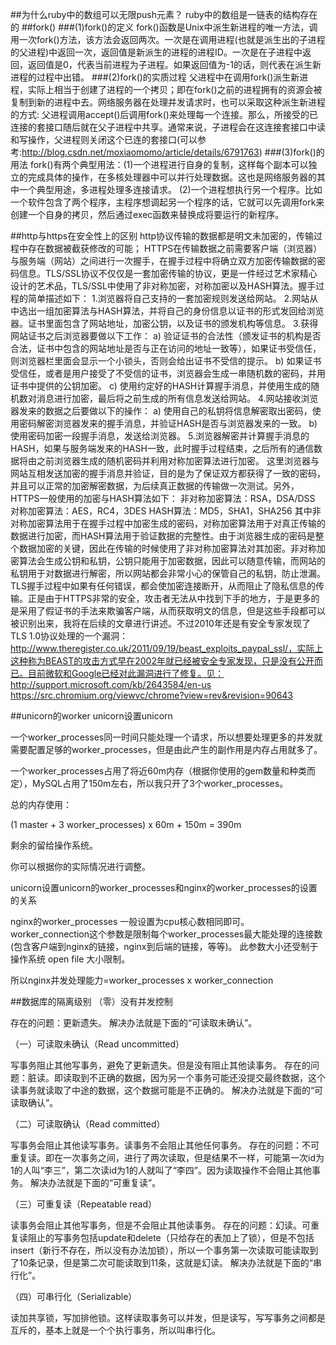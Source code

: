 ##为什么ruby中的数组可以无限push元素？
ruby中的数组是一链表的结构存在的
##fork()
###(1)fork()的定义
fork()函数是Unix中派生新进程的唯一方法，调用一次fork()方法，该方法会返回两次。一次是在调用进程(也就是派生出的子进程的父进程)中返回一次，返回值是新派生的进程的进程ID。一次是在子进程中返回，返回值是0，代表当前进程为子进程。如果返回值为-1的话，则代表在派生新进程的过程中出错。
###(2)fork()的实质过程
父进程中在调用fork()派生新进程，实际上相当于创建了进程的一个拷贝；即在fork()之前的进程拥有的资源会被复制到新的进程中去。网络服务器在处理并发请求时，也可以采取这种派生新进程的方式: 父进程调用accept()后调用fork()来处理每一个连接。那么，所接受的已连接的套接口随后就在父子进程中共享。通常来说，子进程会在这连接套接口中读和写操作，父进程则关闭这个已连的套接口(可以参考:http://blog.csdn.net/moxiaomomo/article/details/6791763)
###(3)fork()的用法
fork()有两个典型用法：(1)一个进程进行自身的复制，这样每个副本可以独立的完成具体的操作，在多核处理器中可以并行处理数据。这也是网络服务器的其中一个典型用途，多进程处理多连接请求。 (2)一个进程想执行另一个程序。比如一个软件包含了两个程序，主程序想调起另一个程序的话，它就可以先调用fork来创建一个自身的拷贝，然后通过exec函数来替换成将要运行的新程序。

##http与https在安全性上的区别
http协议传输的数据都是明文未加密的，传输过程中存在数据被截获修改的可能；
HTTPS在传输数据之前需要客户端（浏览器）与服务端（网站）之间进行一次握手，在握手过程中将确立双方加密传输数据的密码信息。TLS/SSL协议不仅仅是一套加密传输的协议，更是一件经过艺术家精心设计的艺术品，TLS/SSL中使用了非对称加密，对称加密以及HASH算法。握手过程的简单描述如下：
1.浏览器将自己支持的一套加密规则发送给网站。
2.网站从中选出一组加密算法与HASH算法，并将自己的身份信息以证书的形式发回给浏览器。证书里面包含了网站地址，加密公钥，以及证书的颁发机构等信息。
3.获得网站证书之后浏览器要做以下工作：
a) 验证证书的合法性（颁发证书的机构是否合法，证书中包含的网站地址是否与正在访问的地址一致等），如果证书受信任，则浏览器栏里面会显示一个小锁头，否则会给出证书不受信的提示。
b) 如果证书受信任，或者是用户接受了不受信的证书，浏览器会生成一串随机数的密码，并用证书中提供的公钥加密。
c) 使用约定好的HASH计算握手消息，并使用生成的随机数对消息进行加密，最后将之前生成的所有信息发送给网站。
4.网站接收浏览器发来的数据之后要做以下的操作：
a) 使用自己的私钥将信息解密取出密码，使用密码解密浏览器发来的握手消息，并验证HASH是否与浏览器发来的一致。
b) 使用密码加密一段握手消息，发送给浏览器。
5.浏览器解密并计算握手消息的HASH，如果与服务端发来的HASH一致，此时握手过程结束，之后所有的通信数据将由之前浏览器生成的随机密码并利用对称加密算法进行加密。
这里浏览器与网站互相发送加密的握手消息并验证，目的是为了保证双方都获得了一致的密码，并且可以正常的加密解密数据，为后续真正数据的传输做一次测试。另外，HTTPS一般使用的加密与HASH算法如下：
非对称加密算法：RSA，DSA/DSS
对称加密算法：AES，RC4，3DES
HASH算法：MD5，SHA1，SHA256
其中非对称加密算法用于在握手过程中加密生成的密码，对称加密算法用于对真正传输的数据进行加密，而HASH算法用于验证数据的完整性。由于浏览器生成的密码是整个数据加密的关键，因此在传输的时候使用了非对称加密算法对其加密。非对称加密算法会生成公钥和私钥，公钥只能用于加密数据，因此可以随意传输，而网站的私钥用于对数据进行解密，所以网站都会非常小心的保管自己的私钥，防止泄漏。
TLS握手过程中如果有任何错误，都会使加密连接断开，从而阻止了隐私信息的传输。正是由于HTTPS非常的安全，攻击者无法从中找到下手的地方，于是更多的是采用了假证书的手法来欺骗客户端，从而获取明文的信息，但是这些手段都可以被识别出来，我将在后续的文章进行讲述。不过2010年还是有安全专家发现了TLS 1.0协议处理的一个漏洞：http://www.theregister.co.uk/2011/09/19/beast_exploits_paypal_ssl/，实际上这种称为BEAST的攻击方式早在2002年就已经被安全专家发现，只是没有公开而已。目前微软和Google已经对此漏洞进行了修复。见：http://support.microsoft.com/kb/2643584/en-us https://src.chromium.org/viewvc/chrome?view=rev&revision=90643

##unicorn的worker
unicorn设置unicorn

一个worker_processes同一时间只能处理一个请求，所以想要处理更多的并发就需要配置足够的worker_processes，但是由此产生的副作用是内存占用就多了。

一个worker_processes占用了将近60m内存（根据你使用的gem数量和种类而定），MySQL占用了150m左右，所以我只开了3个worker_processes。

总的内存使用：

(1 master + 3 worker_processes) x 60m + 150m = 390m

剩余的留给操作系统。

你可以根据你的实际情况进行调整。

unicorn设置unicorn的worker_processes和nginx的worker_processes的设置的关系

nginx的worker_processes 一般设置为cpu核心数相同即可。 
worker_connection这个参数是限制每个worker_processes最大能处理的连接数 (包含客户端到nginx的链接，nginx到后端的链接，等等)。 
此参数大小还受制于操作系统 open file 大小限制。

所以nginx并发处理能力=worker_processes x worker_connection

##数据库的隔离级别
（零）没有并发控制

存在的问题：更新遗失。 
解决办法就是下面的“可读取未确认”。

（一）可读取未确认（Read uncommitted）

写事务阻止其他写事务，避免了更新遗失。但是没有阻止其他读事务。 
存在的问题：脏读。即读取到不正确的数据，因为另一个事务可能还没提交最终数据，这个读事务就读取了中途的数据，这个数据可能是不正确的。 
解决办法就是下面的“可读取确认”。

（二）可读取确认（Read committed）

写事务会阻止其他读写事务。读事务不会阻止其他任何事务。 
存在的问题：不可重复读。即在一次事务之间，进行了两次读取，但是结果不一样，可能第一次id为1的人叫“李三”，第二次读id为1的人就叫了“李四”。因为读取操作不会阻止其他事务。 
解决办法就是下面的“可重复读”。

（三）可重复读（Repeatable read）

读事务会阻止其他写事务，但是不会阻止其他读事务。 
存在的问题：幻读。可重复读阻止的写事务包括update和delete（只给存在的表加上了锁），但是不包括insert（新行不存在，所以没有办法加锁），所以一个事务第一次读取可能读取到了10条记录，但是第二次可能读取到11条，这就是幻读。 
解决办法就是下面的“串行化”。

（四）可串行化（Serializable）

读加共享锁，写加排他锁。这样读取事务可以并发，但是读写，写写事务之间都是互斥的，基本上就是一个个执行事务，所以叫串行化。
